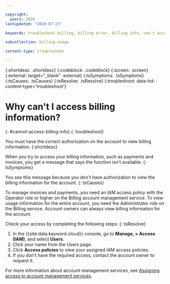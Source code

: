 ```yaml
---

copyright:
  years: 2020
lastupdated: "2020-07-23"

keywords: troubleshoot billing, billing error, billing info, can't access billing, function unavailable

subcollection: billing-usage

content-type: troubleshoot

---
```


{:shortdesc: .shortdesc}
{:codeblock: .codeblock}
{:screen: .screen}
{:external: target="_blank" .external}
{:tsSymptoms: .tsSymptoms}
{:tsCauses: .tsCauses}
{:tsResolve: .tsResolve}
{:troubleshoot: data-hd-content-type='troubleshoot'}


# Why can't I access billing information?
{: #cannot-access-billing-info}
{: troubleshoot}

You must have the correct authorization on the account to view billing information. 
{:shortdesc}

When you try to access your billing information, such as payments and invoices, you get a message that says the function isn't available.
{: tsSymptoms}

You see this message because you don't have authorization to view the billing information for the account.
{: tsCauses}

To manage invoices and payments, you need an IAM access policy with the Operator role or higher on the Billing account management service. To view usage information for the entire account, you need the Administrator role on the Billing service. Account owners can always view billing information for the account.

Check your access by completing the following steps:
{: tsResolve}

  1. In the {{site.data.keyword.cloud}} console, go to **Manage, > Access (IAM)**, and select **Users**.
  2. Click your name from the Users page.
  3. Click **Access policies** to view your assigned IAM access policies.
  4. If you don't have the required access, contact the account owner to request it.

For more information about account management services, see [Assigning access to account management services](/docs/account?topic=account-account-services).
